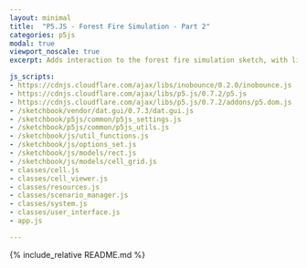 ```yaml
---
layout: minimal
title:  "P5.JS - Forest Fire Simulation - Part 2"
categories: p5js
modal: true
viewport_noscale: true
excerpt: Adds interaction to the forest fire simulation sketch, with limits to amount of fire breaks that can be added, and ability to load different scenarios.

js_scripts:
- https://cdnjs.cloudflare.com/ajax/libs/inobounce/0.2.0/inobounce.js
- https://cdnjs.cloudflare.com/ajax/libs/p5.js/0.7.2/p5.js
- https://cdnjs.cloudflare.com/ajax/libs/p5.js/0.7.2/addons/p5.dom.js
- /sketchbook/vendor/dat.gui/0.7.3/dat.gui.js
- /sketchbook/p5js/common/p5js_settings.js
- /sketchbook/p5js/common/p5js_utils.js
- /sketchbook/js/util_functions.js
- /sketchbook/js/options_set.js
- /sketchbook/js/models/rect.js
- /sketchbook/js/models/cell_grid.js
- classes/cell.js
- classes/cell_viewer.js
- classes/resources.js
- classes/scenario_manager.js
- classes/system.js
- classes/user_interface.js
- app.js

---
```


{% include_relative README.md %}

